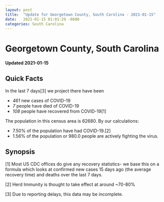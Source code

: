 ```yaml
---
layout: post
title:  "Update for Georgetown County, South Carolina - 2021-01-15"
date:   2021-01-15 01:01:29 -0600
categories: South Carolina
---
```


# Georgetown County, South Carolina
#### Updated 2021-01-15

## Quick Facts

In the last 7 days[3] we project there have been
- *461* new cases of COVID-19
- *7* people have died of COVID-19
- *108* people have recovered from COVID-19[1]

The population in this census area is 62680. By our calculations:
- 7.50% of the population have had COVID-19.[2]
- 1.56% of the population or 980.0 people are actively fighting the virus.

## Synopsis




[1] Most US CDC offices do give any recovery statistics- we base this on a formula which looks at confirmed new cases
15 days ago (the average recovery time) and deaths over the last 7 days.

[2] Herd Immunity is thought to take effect at around ~70-80%

[3] Due to reporting delays, this data may be incomplete.
 
    